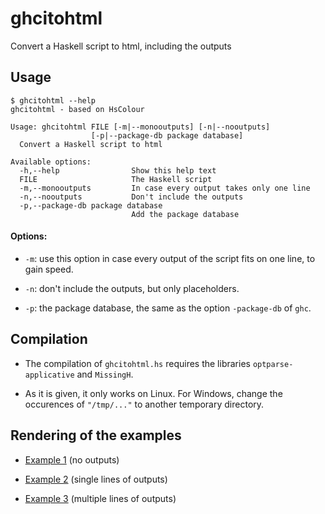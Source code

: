 # ghcitohtml
Convert a Haskell script to html, including the outputs

## Usage 

```
$ ghcitohtml --help
ghcitohtml - based on HsColour

Usage: ghcitohtml FILE [-m|--monooutputs] [-n|--nooutputs]
                  [-p|--package-db package database]
  Convert a Haskell script to html

Available options:
  -h,--help                Show this help text
  FILE                     The Haskell script
  -m,--monooutputs         In case every output takes only one line
  -n,--nooutputs           Don't include the outputs
  -p,--package-db package database
                           Add the package database
```

#### Options:

- `-m`: use this option in case every output of the script fits on one line, to gain speed.

- `-n`: don't include the outputs, but only placeholders.

- `-p`: the package database, the same as the option `-package-db` of `ghc`.


## Compilation

- The compilation of `ghcitohtml.hs` requires the libraries `optparse-applicative` and `MissingH`.

- As it is given, it only works on Linux. For Windows, change the occurences of `"/tmp/..."` to another temporary directory.

## Rendering of the examples 

- [Example 1](http://htmlpreview.github.io/?https://github.com/stla/ghcitohtml/blob/master/test_multiline_noOutputs.html) (no outputs)

- [Example 2](http://htmlpreview.github.io/?https://github.com/stla/ghcitohtml/blob/master/test_monoline.html) (single lines of outputs)

- [Example 3](http://htmlpreview.github.io/?https://github.com/stla/ghcitohtml/blob/master/test_multiline.html) (multiple lines of outputs)